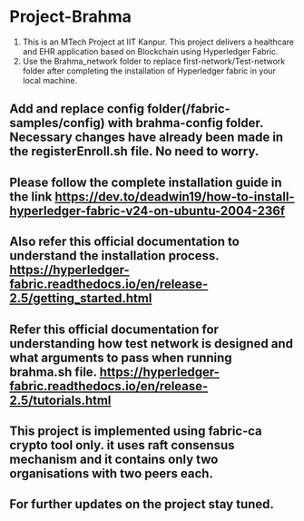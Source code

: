 # Project-Brahma
1. This is an MTech Project at IIT Kanpur. This project delivers a healthcare and EHR application based on Blockchain using Hyperledger Fabric.
2. Use the Brahma_network folder to replace first-network/Test-network folder after completing the installation of Hyperledger fabric in your local machine. 
## Add and replace config folder(/fabric-samples/config) with brahma-config folder. Necessary changes have already been made in the registerEnroll.sh file. No need to worry.
## Please follow the complete installation guide in the link https://dev.to/deadwin19/how-to-install-hyperledger-fabric-v24-on-ubuntu-2004-236f
## Also refer this official documentation to understand the installation process. https://hyperledger-fabric.readthedocs.io/en/release-2.5/getting_started.html
## Refer this official documentation for understanding how test network is designed and what arguments to pass when running brahma.sh file. https://hyperledger-fabric.readthedocs.io/en/release-2.5/tutorials.html
## This project is implemented using fabric-ca crypto tool only. it uses raft consensus mechanism and it contains only two organisations with two peers each.
## For further updates on the project stay tuned.
